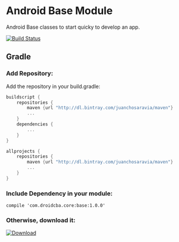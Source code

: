 # Android Base Module
Android Base classes to start quicky to develop an app.

[![Build Status](https://travis-ci.org/juanchosaravia/android_base_module.svg?branch=master)](https://travis-ci.org/juanchosaravia/android_base_module)



## Gradle

### Add Repository:
Add the repository in your build.gradle:

```Groovy
buildscript {
    repositories {
        maven {url "http://dl.bintray.com/juanchosaravia/maven"}
        ...
    }
    dependencies {
        ...
    }
}

allprojects {
    repositories {
        maven {url "http://dl.bintray.com/juanchosaravia/maven"}
        ...
    }
}
```

### Include Dependency in your module:
```
compile 'com.droidcba.core:base:1.0.0'
```

### Otherwise, download it:

[ ![Download](https://api.bintray.com/packages/juanchosaravia/maven/android_base_module/images/download.svg) ](https://bintray.com/juanchosaravia/maven/android_base_module/_latestVersion)

